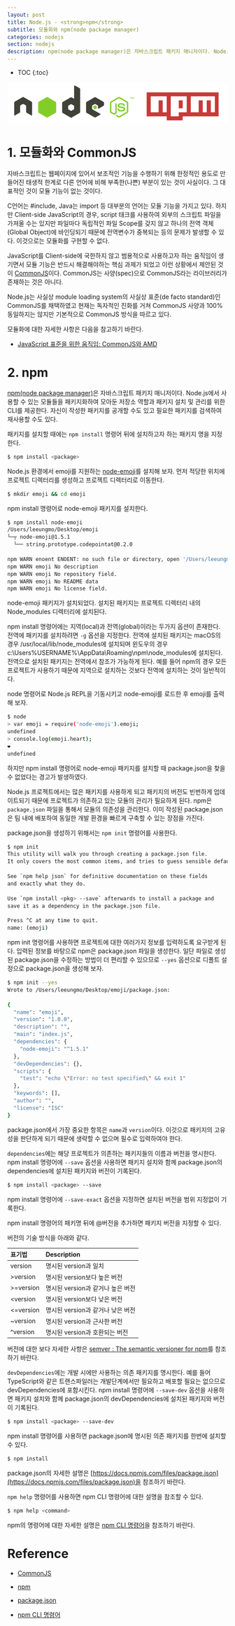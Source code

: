 ```yaml
---
layout: post
title: Node.js - <strong>npm</strong>
subtitle: 모듈화와 npm(node package manager)
categories: nodejs
section: nodejs
description: npm(node package manager)은 자바스크립트 패키지 매니저이다. Node.js에서 사용할 수 있는 모듈들을 패키지화하여 모아둔 저장소 역할과 패키지 설치 및 관리를 위한 CLI를 제공한다. 자신이 작성한 패키지를 공개할 수도 있고 필요한 패키지를 검색하여 재사용할 수도 있다. 패키지를 설치할 때에는 `npm install` 명령어 뒤에 설치하고자 하는 패키지 명을 지정한다.
---
```


* TOC
{:toc}

![node-npm](/img/node-npm.png)

# 1. 모듈화와 CommonJS

자바스크립트는 웹페이지에 있어서 보조적인 기능을 수행하기 위해 한정적인 용도로 만들어진 태생적 한계로 다른 언어에 비해 부족한(나쁜) 부분이 있는 것이 사실이다. 그 대표적인 것이 모듈 기능이 없는 것이다.

C언어는 #include, Java는 import 등 대부분의 언어는 모듈 기능을 가지고 있다. 하지만 Client-side JavaScript의 경우, script 태크를 사용하여 외부의 스크립트 파일을 가져올 수는 있지만 파일마다 독립적인 파일 Scope를 갖지 않고 하나의 전역 객체(Global Object)에 바인딩되기 때문에 전역변수가 중복되는 등의 문제가 발생할 수 있다. 이것으로는 모듈화를 구현할 수 없다.

JavaScript를 Client-side에 국한하지 않고 범용적으로 사용하고자 하는 움직임이 생기면서 모듈 기능은 반드시 해결해야하는 핵심 과제가 되었고 이런 상황에서 제안된 것이 [CommonJS](http://www.commonjs.org/)이다. CommonJS는 사양(spec)으로 CommonJS라는 라이브러리가 존재하는 것은 아니다.

Node.js는 사실상 module loading system의 사실상 표준(de facto standard)인 CommonJS를 채택하였고 현재는 독자적인 진화를 거쳐 CommonJS 사양과 100% 동일하지는 않지만 기본적으로 CommonJS 방식을 따르고 있다.

모듈화에 대한 자세한 사항은 다음을 참고하기 바란다.

- [JavaScript 표준을 위한 움직임: CommonJS와 AMD](http://d2.naver.com/helloworld/12864)

# 2. npm

[npm(node package manager)](https://www.npmjs.com/)은 자바스크립트 패키지 매니저이다. Node.js에서 사용할 수 있는 모듈들을 패키지화하여 모아둔 저장소 역할과 패키지 설치 및 관리를 위한 CLI를 제공한다. 자신이 작성한 패키지를 공개할 수도 있고 필요한 패키지를 검색하여 재사용할 수도 있다.

패키지를 설치할 때에는 `npm install` 명령어 뒤에 설치하고자 하는 패키지 명을 지정한다.

```bash
$ npm install <package>
```

Node.js 환경에서 emoji를 지원하는 [node-emoji](https://www.npmjs.com/package/node-emoji)를 설치해 보자. 먼저 적당한 위치에 프로젝트 디렉터리를 생성하고 프로젝트 디렉터리로 이동한다.

```bash
$ mkdir emoji && cd emoji
```

npm install 명령어로 node-emoji 패키지를 설치한다.

```bash
$ npm install node-emoji
/Users/leeungmo/Desktop/emoji
└─┬ node-emoji@1.5.1
  └── string.prototype.codepointat@0.2.0

npm WARN enoent ENOENT: no such file or directory, open '/Users/leeungmo/Desktop/emoji/package.json'
npm WARN emoji No description
npm WARN emoji No repository field.
npm WARN emoji No README data
npm WARN emoji No license field.
```

node-emoji 패키지가 설치되었다. 설치된 패키지는 프로젝트 디렉터리 내의 Node_modules 디렉터리에 설치된다.

npm install 명령어에는 지역(local)과 전역(global)이라는 두가지 옵션이 존재한다. 전역에 패키지를 설치하려면 `-g` 옵션을 지정한다. 전역에 설치된 패키지는 macOS의 경우 /usr/local/lib/node_modules에 설치되며 윈도우의 경우 c:\Users\%USERNAME%\AppData\Roaming\npm\node_modules에 설치된다. 전역으로 설치된 패키지는 전역에서 참조가 가능하게 된다. 예를 들어 npm의 경우 모든 프로젝트가 사용하기 때문에 지역으로 설치하는 것보다 전역에 설치하는 것이 일반적이다.

node 명령어로 Node.js REPL을 기동시키고 node-emoji를 로드한 후 emoji를 출력해 보자.

```bash
$ node
> var emoji = require('node-emoji').emoji;
undefined
> console.log(emoji.heart);
❤️
undefined
```

하지만 npm install 명령어로 node-emoji 패키지를 설치할 때 package.json을 찾을 수 없었다는 경고가 발생하였다.

Node.js 프로젝트에서는 많은 패키지를 사용하게 되고 패키지의 버전도 빈번하게 업데이트되기 때문에 프로젝트가 의존하고 있는 모듈의 관리가 필요하게 된다. npm은 `package.json` 파일을 통해서 모듈의 의존성을 관리한다. 이미 작성된 package.json은 팀 내에 배포하여 동일한 개발 환경을 빠르게 구축할 수 있는 장점을 가진다.

package.json을 생성하기 위해서는 `npm init` 명령어를 사용한다.

```bash
$ npm init
This utility will walk you through creating a package.json file.
It only covers the most common items, and tries to guess sensible defaults.

See `npm help json` for definitive documentation on these fields
and exactly what they do.

Use `npm install <pkg> --save` afterwards to install a package and
save it as a dependency in the package.json file.

Press ^C at any time to quit.
name: (emoji)
```

npm init 명령어를 사용하면 프로젝트에 대한 여러가지 정보를 입력하도록 요구받게 된다. 입력된 정보를 바탕으로 npm은 package.json 파일을 생성한다. 일단 파일로 생성된 package.json을 수정하는 방법이 더 편리할 수 있으므로 `--yes` 옵션으로 디폴트 설정으로 package.json을 생성해 보자.

```bash
$ npm init --yes
Wrote to /Users/leeungmo/Desktop/emoji/package.json:

{
  "name": "emoji",
  "version": "1.0.0",
  "description": "",
  "main": "index.js",
  "dependencies": {
    "node-emoji": "^1.5.1"
  },
  "devDependencies": {},
  "scripts": {
    "test": "echo \"Error: no test specified\" && exit 1"
  },
  "keywords": [],
  "author": "",
  "license": "ISC"
}
```

package.json에서 가장 중요한 항목은 `name`과 `version`이다. 이것으로 패키지의 고유성을 판단하게 되기 때문에 생략할 수 없으며 필수로 입력하여야 한다.

`dependencies`에는 해당 프로젝트가 의존하는 패키지들의 이름과 버전을 명시한다. npm install 명령어에 `--save` 옵션을 사용하면 패키지 설치와 함께 package.json의 dependencies에 설치된 패키지와 버전이 기록된다.

```bash
$ npm install <package> --save
```

npm install 명령어에 `--save-exact` 옵션을 지정하면 설치된 버전을 범위 지정없이 기록한다.

npm install 명령어의 패키명 뒤에 \@버전을 추가하면 패키지 버전을 지정할 수 있다.

버전의 기술 방식을 아래와 같다.

| 표기법      | Description                     |
|:--------- |:--------------------------------|
| version   | 명시된 version과 일치         
| >version  | 명시된 version보다 높은 버전
| >=version | 명시된 version과 같거나 높은 버전
| <version  | 명시된 version보다 낮은 버전
| <=version | 명시된 version과 같거나 낮은 버전
| ~version  | 명시된 version과 근사한 버전
| ^version  | 명시된 version과 호환되는 버전

버전에 대한 보다 자세한 사항은 [semver : The semantic versioner for npm](https://docs.npmjs.com/misc/semver)를 참조하기 바란다.

`devDependencies`에는 개발 시에만 사용하는 의존 패키지를 명시한다. 예를 들어 TypeScript와 같은 트랜스파일러는 개발단계에서만 필요하고 배포할 필요는 없으므로 devDependencies에 포함시킨다. npm install 명령어에 `--save-dev` 옵션을 사용하면 패키지 설치와 함께 package.json의 devDependencies에 설치된 패키지와 버전이 기록된다.

```bash
$ npm install <package> --save-dev
```

npm install 명령어를 사용하면 package.json에 명시된 의존 패키지를 한번에 설치할 수 있다.

```bash
$ npm install
```

package.json의 자세한 설명은 [https://docs.npmjs.com/files/package.json](https://docs.npmjs.com/files/package.json)을 참조하기 바란다.

`npm help` 명령어를 사용하면 npm CLI 명령어에 대한 설명을 참조할 수 있다.

```bash
$ npm help <command>
```

npm의 명령어에 대한 자세한 설명은 [npm CLI 명령어](https://docs.npmjs.com/#cli)을 참조하기 바란다.

# Reference

* [CommonJS](http://www.commonjs.org/)

* [npm](https://www.npmjs.com/)

* [package.json](https://docs.npmjs.com/files/package.json)

* [npm CLI 명령어](https://docs.npmjs.com/#cli)
